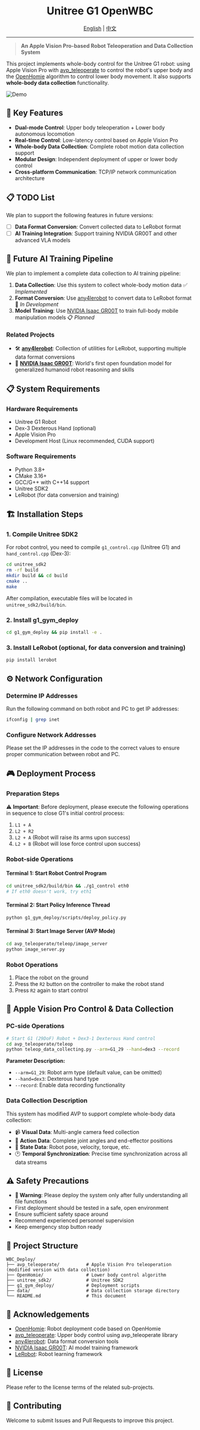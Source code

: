 <div align="center">
  <h1 align="center"> Unitree G1 OpenWBC </h1>

[English](README.md) | [中文](README_CN.md) 


</div>

---

> **An Apple Vision Pro-based Robot Teleoperation and Data Collection System**

This project implements whole-body control for the Unitree G1 robot: using Apple Vision Pro with [avp_teleoperate](https://github.com/unitreerobotics/avp_teleoperate) to control the robot's upper body and the [OpenHomie](https://github.com/OpenRobotLab/OpenHomie) algorithm to control lower body movement. It also supports **whole-body data collection** functionality.

![Demo](demos_all.gif)

## 🚀 Key Features

- **Dual-mode Control**: Upper body teleoperation + Lower body autonomous locomotion
- **Real-time Control**: Low-latency control based on Apple Vision Pro
- **Whole-body Data Collection**: Complete robot motion data collection support
- **Modular Design**: Independent deployment of upper or lower body control
- **Cross-platform Communication**: TCP/IP network communication architecture

## 📋 TODO List

We plan to support the following features in future versions:

- [ ] **Data Format Conversion**: Convert collected data to LeRobot format
- [ ] **AI Training Integration**: Support training NVIDIA GR00T and other advanced VLA models

## 🤖 Future AI Training Pipeline

We plan to implement a complete data collection to AI training pipeline:

1. **Data Collection**: Use this system to collect whole-body motion data ✅ *Implemented*
2. **Format Conversion**: Use [any4lerobot](https://github.com/Tavish9/any4lerobot) to convert data to LeRobot format 🚧 *In Development*
3. **Model Training**: Use [NVIDIA Isaac GR00T](https://github.com/NVIDIA/Isaac-GR00T) to train full-body mobile manipulation models 📋 *Planned*

### Related Projects

- 🛠️ **[any4lerobot](https://github.com/Tavish9/any4lerobot)**: Collection of utilities for LeRobot, supporting multiple data format conversions
- 🧠 **[NVIDIA Isaac GR00T](https://github.com/NVIDIA/Isaac-GR00T)**: World's first open foundation model for generalized humanoid robot reasoning and skills

## 📋 System Requirements

### Hardware Requirements
- Unitree G1 Robot
- Dex-3 Dexterous Hand (optional)
- Apple Vision Pro
- Development Host (Linux recommended, CUDA support)

### Software Requirements
- Python 3.8+
- CMake 3.16+
- GCC/G++ with C++14 support
- Unitree SDK2
- LeRobot (for data conversion and training)

## 🏗️ Installation Steps

### 1. Compile Unitree SDK2

For robot control, you need to compile `g1_control.cpp` (Unitree G1) and `hand_control.cpp` (Dex-3):

```bash
cd unitree_sdk2
rm -rf build
mkdir build && cd build
cmake ..
make
```

After compilation, executable files will be located in `unitree_sdk2/build/bin`.

### 2. Install g1_gym_deploy

```bash
cd g1_gym_deploy && pip install -e .
```

### 3. Install LeRobot (optional, for data conversion and training)

```bash
pip install lerobot
```

## ⚙️ Network Configuration

### Determine IP Addresses

Run the following command on both robot and PC to get IP addresses:

```bash
ifconfig | grep inet
```

### Configure Network Addresses

Please set the IP addresses in the code to the correct values to ensure proper communication between robot and PC.

## 🎮 Deployment Process

### Preparation Steps

⚠️ **Important**: Before deployment, please execute the following operations in sequence to close G1's initial control process:

1. `L1 + A` 
2. `L2 + R2`
3. `L2 + A` (Robot will raise its arms upon success)
4. `L2 + B` (Robot will lose force control upon success)

### Robot-side Operations

#### Terminal 1: Start Robot Control Program
```bash
cd unitree_sdk2/build/bin && ./g1_control eth0
# If eth0 doesn't work, try eth1
```

#### Terminal 2: Start Policy Inference Thread
```bash
python g1_gym_deploy/scripts/deploy_policy.py
```

#### Terminal 3: Start Image Server (AVP Mode)
```bash
cd avp_teleoperate/teleop/image_server
python image_server.py
```

### Robot Operations

1. Place the robot on the ground
2. Press the `R2` button on the controller to make the robot stand
3. Press `R2` again to start control

## 📱 Apple Vision Pro Control & Data Collection

### PC-side Operations

```bash
# Start G1 (29DoF) Robot + Dex3-1 Dexterous Hand control
cd avp_teleoperate/teleop
python teleop_data_collecting.py --arm=G1_29 --hand=dex3 --record
```

**Parameter Description:**
- `--arm=G1_29`: Robot arm type (default value, can be omitted)
- `--hand=dex3`: Dexterous hand type
- `--record`: Enable data recording functionality

### Data Collection Description

This system has modified AVP to support complete whole-body data collection:

- 📹 **Visual Data**: Multi-angle camera feed collection
- 🎯 **Action Data**: Complete joint angles and end-effector positions
- 🤖 **State Data**: Robot pose, velocity, torque, etc.
- 🕐 **Temporal Synchronization**: Precise time synchronization across all data streams





## ⚠️ Safety Precautions

- **🔴 Warning**: Please deploy the system only after fully understanding all file functions
- First deployment should be tested in a safe, open environment
- Ensure sufficient safety space around
- Recommend experienced personnel supervision
- Keep emergency stop button ready

## 📁 Project Structure

```
WBC_Deploy/
├── avp_teleoperate/          # Apple Vision Pro teleoperation (modified version with data collection)
├── OpenHomie/                # Lower body control algorithm
├── unitree_sdk2/             # Unitree SDK2
├── g1_gym_deploy/            # Deployment scripts
├── data/                     # Data collection storage directory
└── README.md                 # This document
```



## 👏 Acknowledgements

- [OpenHomie](https://github.com/OpenRobotLab/OpenHomie/tree/main/HomieDeploy): Robot deployment code based on OpenHomie
- [avp_teleoperate](https://github.com/unitreerobotics/avp_teleoperate): Upper body control using avp_teleoperate library
- [any4lerobot](https://github.com/Tavish9/any4lerobot): Data format conversion tools
- [NVIDIA Isaac GR00T](https://github.com/NVIDIA/Isaac-GR00T): AI model training framework
- [LeRobot](https://github.com/huggingface/lerobot): Robot learning framework

## 📜 License

Please refer to the license terms of the related sub-projects.

## 🤝 Contributing

Welcome to submit Issues and Pull Requests to improve this project.

 